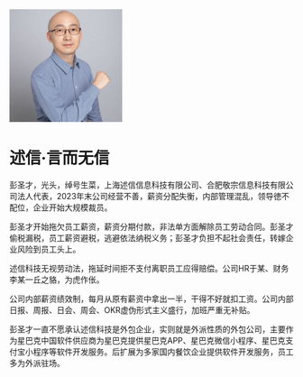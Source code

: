 <img src="/photo.jpg" width=200 alt="伪人彭圣才"/>
<div>
  <h1>述信·言而无信</h1>
  <p>彭圣才，光头，绰号生菜，上海述信信息科技有限公司、合肥敬宗信息科技有限公司法人代表，2023年末公司经营不善，薪资分配失衡，内部管理混乱，领导徳不配位，企业开始大规模裁员。</p>
  <p>彭圣才开始拖欠员工薪资，薪资分期付款，非法单方面解除员工劳动合同。彭圣才偷税漏税，员工薪资避税，逃避依法纳税义务；彭圣才负担不起社会责任，转嫁企业风险到员工头上。<p/>
  <p>述信科技无视劳动法，拖延时间拒不支付离职员工应得赔偿。公司HR于某、财务李某一丘之貉，为虎作伥。<p/>
  <p>公司内部薪资绩效制，每月从原有薪资中拿出一半，干得不好就扣工资。公司内部日报、周报、日会、周会、OKR虚伪形式主义盛行，加班严重无补贴。</p>
  <p>彭圣才一直不愿承认述信科技是外包企业，实则就是外派性质的外包公司，主要作为星巴克中国软件供应商为星巴克提供星巴克APP、星巴克微信小程序、星巴克支付宝小程序等软件开发服务。后扩展为多家国内餐饮企业提供软件开发服务，员工多为外派驻场。<p/>
</div>

